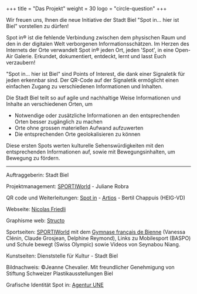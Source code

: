 +++
title = "Das Projekt"
weight = 30
logo = "circle-question"
+++

Wir freuen uns, Ihnen die neue Initiative der Stadt Biel "Spot in... hier ist Biel" vorstellen zu dürfen!

Spot in® ist die fehlende Verbindung zwischen dem physischen Raum und den in der digitalen Welt verborgenen Informationsschätzen. Im Herzen des Internets der Orte verwandelt Spot in® jeden Ort, jeden 'Spot', in eine Open-Air Galerie. Erkundet, dokumentiert, entdeckt, lernt und lasst Euch verzaubern!

"Spot in... hier ist Biel" sind Points of Interest, die dank einer Signaletik für jeden erkennbar sind. Der QR-Code auf der Signaletik ermöglicht einen einfachen Zugang zu verschiedenen Informationen und Inhalten.

Die Stadt Biel teilt so auf agile und nachhaltige Weise Informationen und Inhalte an verschiedenen Orten, um
- Notwendige oder zusätzliche Informationen an den entsprechenden Orten besser zugänglich zu machen
- Orte ohne grossen materiellen Aufwand aufzuwerten
- Die entsprechenden Orte geolokalisieren zu können

Diese ersten Spots werten kulturelle Sehenswürdigkeiten mit den entsprechenden Informationen auf, sowie mit Bewegungsinhalten, um Bewegung zu fördern.

----

Auftraggeberin: Stadt Biel

Projektmanagement: [SPORTIWorld](https://www.sportiworld.com/) - Juliane Robra

QR code und Weiterleitungen: [Spot in](https://spotin.ch/) - [Artios](https://artios.ch/) - Bertil Chappuis (HEIG-VD)

Webseite: [Nicolas Friedli](https://nicolasfriedli.ch/)

Graphisme web: [Structo](https://www.structo.ch/)

Sportseiten: [SPORTIWorld](https://www.sportiworld.com/) mit dem [Gymnase français de Bienne](https://www.gfbienne.ch/) (Vanessa Clénin, Claude Grosjean, Delphine Reymond), Links zu Mobilesport (BASPO) und Schule bewegt (Swiss Olympic) sowie Videos von Seynabou Niang.

Kunstseiten: Dienststelle für Kultur - Stadt Biel

Bildnachweis:  ©Jeanne Chevalier. Mit freundlicher Genehmigung von Stiftung Schweizer Plastikausstellungen Biel


Grafische Identität Spot in: [Agentur UNE](https://une.ch/)